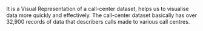 It is a Visual Representation of a call-center dataset, helps us to visualise data more quickly and effectively. The call-center dataset basically has
 over 32,900 records of data that describers calls made to various call centres.

